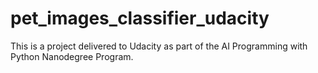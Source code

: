 # pet_images_classifier_udacity
 This is a project delivered to Udacity as part of the AI Programming with Python Nanodegree Program.
